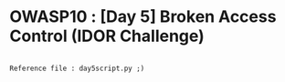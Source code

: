 # OWASP10 : [Day 5] Broken Access Control (IDOR Challenge)
```

Reference file : day5script.py ;)

```
